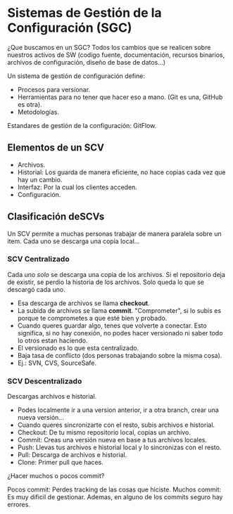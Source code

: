 # Sistemas de Gestión de la Configuración (SGC)

¿Que buscamos en un SGC? Todos los cambios que se realicen sobre nuestros activos de SW (codigo fuente, documentación, recursos binarios, archivos de configuración, diseño de base de datos...)

Un sistema de gestión de configuración define:

+ Procesos para versionar.
+ Herramientas para no tener que hacer eso a mano. (Git es una, GitHub es otra).
+ Metodologías.

Estandares de gestión de la configuración: GitFlow.

## Elementos de un SCV

+ Archivos.
+ Historial: Los guarda de manera eficiente, no hace copias cada vez que hay un cambio.
+ Interfaz: Por la cual los clientes acceden.
+ Configuración.

## Clasificación deSCVs

Un SCV permite a muchas personas trabajar de manera paralela sobre un item. Cada uno se descarga una copia local...

### SCV Centralizado

Cada uno *solo* se descarga una copia de los archivos. Si el repositorio deja de existir, se perdio la historia de los archivos. Solo queda lo que se descargó cada uno.

+ Esa descarga de archivos se llama **checkout**.
+ La subida de archivos se llama **commit**. "Comprometer", si lo subis es porque te comprometes a que esté bien y probado.
+ Cuando queres guardar algo, tenes que volverte a conectar. Esto significa, si no hay conexión, no podes hacer versionado ni saber todo lo otros estan haciendo.
+ El versionado es lo que esta centralizado.
+ Baja tasa de conflicto (dos personas trabajando sobre la misma cosa).
+ Ej.: SVN, CVS, SourceSafe.

### SCV Descentralizado

Descargas archivos e historial.

+ Podes localmente ir a una version anterior, ir a otra branch, crear una nueva versión...
+ Cuando queres sincronizarte con el resto, subis archivos e historial.
+ Checkout: De tu mismo repositorio local, copias un archivo.
+ Commit: Creas una versión nueva en base a tus archivos locales.
+ Push: Llevas tus archivos e historial local y lo sincronizas con el resto.
+ Pull: Descarga de archivos e historial.
+ Clone: Primer pull que haces.

¿Hacer muchos o pocos commit?

Pocos commit: Perdes tracking de las cosas que hiciste.
Muchos commit: Es muy dificil de gestionar. Ademas, en alguno de los commits seguro hay errores.
